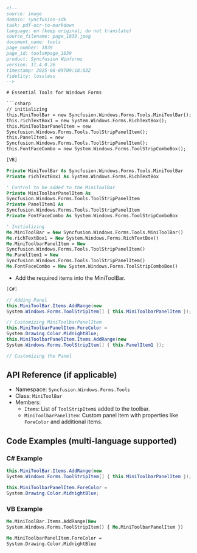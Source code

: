 ```html
<!--
source: image
domain: syncfusion-sdk
task: pdf-ocr-to-markdown
language: en (keep original; do not translate)
source_filename: page_1839.jpeg
document_name: tools
page_number: 1839
page_id: tools#page_1839
product: Syncfusion Winforms
version: 11.4.0.26
timestamp: 2025-08-09T09:18:03Z
fidelity: lossless
-->

# Essential Tools for Windows Forms

```csharp
// initializing
this.MiniToolBar = new Syncfusion.Windows.Forms.Tools.MiniToolBar();
this.richTextBox1 = new System.Windows.Forms.RichTextBox();
this.MiniToolbarPanelItem = new
Syncfusion.Windows.Forms.Tools.ToolStripPanelItem();
this.PanelItem1 = new
Syncfusion.Windows.Forms.Tools.ToolStripPanelItem();
this.FontFaceCombo = new System.Windows.Forms.ToolStripComboBox();
```

```vb
[VB]

Private MiniToolBar As Syncfusion.Windows.Forms.Tools.MiniToolBar
Private richTextBox1 As System.Windows.Forms.RichTextBox

' Control to be added to the MiniToolBar
Private MiniToolbarPanelItem As
Syncfusion.Windows.Forms.Tools.ToolStripPanelItem
Private PanelItem1 As
Syncfusion.Windows.Forms.Tools.ToolStripPanelItem
Private FontFaceCombo As System.Windows.Forms.ToolStripComboBox

' Initializing
Me.MiniToolBar = New Syncfusion.Windows.Forms.Tools.MiniToolBar()
Me.richTextBox1 = New System.Windows.Forms.RichTextBox()
Me.MiniToolbarPanelItem = New
Syncfusion.Windows.Forms.Tools.ToolStripPanelItem()
Me.PanelItem1 = New
Syncfusion.Windows.Forms.Tools.ToolStripPanelItem()
Me.FontFaceCombo = New System.Windows.Forms.ToolStripComboBox()
```

- Add the required items into the MiniToolBar.

```csharp
[C#]

// Adding Panel
this.MiniToolBar.Items.AddRange(new
System.Windows.Forms.ToolStripItem[] { this.MiniToolbarPanelItem });

// Customizing MiniToolbarPanelItem
this.MiniToolbarPanelItem.ForeColor =
System.Drawing.Color.MidnightBlue;
this.MiniToolbarPanelItem.Items.AddRange(new
System.Windows.Forms.ToolStripItem[] { this.PanelItem1 });

// Customizing the Panel
```

## API Reference (if applicable)
- Namespace: `Syncfusion.Windows.Forms.Tools`
- Class: `MiniToolBar`
- Members:
  - `Items`: List of `ToolStripItem`s added to the toolbar.
  - `MiniToolbarPanelItem`: Custom panel item with properties like `ForeColor` and additional items.

## Code Examples (multi-language supported)

### C# Example
```csharp
this.MiniToolBar.Items.AddRange(new
System.Windows.Forms.ToolStripItem[] { this.MiniToolbarPanelItem });

this.MiniToolbarPanelItem.ForeColor =
System.Drawing.Color.MidnightBlue;
```

### VB Example
```vb
Me.MiniToolBar.Items.AddRange(New
System.Windows.Forms.ToolStripItem() { Me.MiniToolbarPanelItem })

Me.MiniToolbarPanelItem.ForeColor =
System.Drawing.Color.MidnightBlue
```

<!-- tags: [MiniToolbar, Syncfusion WinForms, Tools, Windows Forms] keywords: [MiniToolBar, ToolStripPanelItem, ToolstripComboBox, C#, VB, .NET, WinForms, UI, Controls, Design] -->
```